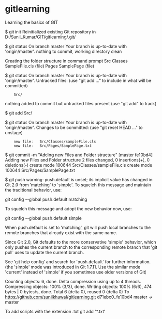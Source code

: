 # gitlearning
Learning the basics of GIT

$ git init
Reinitialized existing Git repository in D:/Sunil_Kumar/GIT/gitlearning/.git/

$ git status
On branch master
Your branch is up-to-date with 'origin/master'.
nothing to commit, working directory clean

Creating the folder structure in command prompt 
Src
	Classes
		SampleFile.cls (file)
	Pages
		SamplePage (file)

$ git status
On branch master
Your branch is up-to-date with 'origin/master'.
Untracked files:
  (use "git add <file>..." to include in what will be committed)

        Src/

nothing added to commit but untracked files present (use "git add" to track)

$ git add Src/

$ git status
On branch master
Your branch is up-to-date with 'origin/master'.
Changes to be committed:
  (use "git reset HEAD <file>..." to unstage)

        new file:   Src/Classes/sampleFile.cls
        new file:   Src/Pages/SamplePage.txt

$ git commit -m "Adding new Files and Folder structure"
[master fe10bd4] Adding new Files and Folder structure
 2 files changed, 0 insertions(+), 0 deletions(-)
 create mode 100644 Src/Classes/sampleFile.cls
 create mode 100644 Src/Pages/SamplePage.txt

 $ git push
warning: push.default is unset; its implicit value has changed in
Git 2.0 from 'matching' to 'simple'. To squelch this message
and maintain the traditional behavior, use:

  git config --global push.default matching

To squelch this message and adopt the new behavior now, use:

  git config --global push.default simple

When push.default is set to 'matching', git will push local branches
to the remote branches that already exist with the same name.

Since Git 2.0, Git defaults to the more conservative 'simple'
behavior, which only pushes the current branch to the corresponding
remote branch that 'git pull' uses to update the current branch.

See 'git help config' and search for 'push.default' for further information.
(the 'simple' mode was introduced in Git 1.7.11. Use the similar mode
'current' instead of 'simple' if you sometimes use older versions of Git)

Counting objects: 6, done.
Delta compression using up to 4 threads.
Compressing objects: 100% (3/3), done.
Writing objects: 100% (6/6), 474 bytes | 0 bytes/s, done.
Total 6 (delta 0), reused 0 (delta 0)
To https://github.com/sunilkhuwal/gitlearning.git
   d71ebc0..fe10bd4  master -> master


To add scripts with the extension .txt
git add '*.txt'